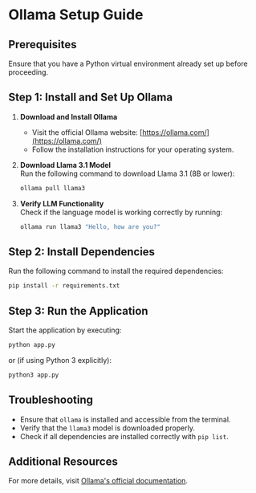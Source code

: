 # Ollama Setup Guide

## Prerequisites
Ensure that you have a Python virtual environment already set up before proceeding.

## Step 1: Install and Set Up Ollama

1. **Download and Install Ollama**  
   - Visit the official Ollama website: [https://ollama.com/](https://ollama.com/)  
   - Follow the installation instructions for your operating system.

2. **Download Llama 3.1 Model**  
   Run the following command to download Llama 3.1 (8B or lower):
   ```sh
   ollama pull llama3
   ```

3. **Verify LLM Functionality**  
   Check if the language model is working correctly by running:
   ```sh
   ollama run llama3 "Hello, how are you?"
   ```

## Step 2: Install Dependencies
Run the following command to install the required dependencies:
```sh
pip install -r requirements.txt
```

## Step 3: Run the Application
Start the application by executing:
```sh
python app.py
```
or (if using Python 3 explicitly):
```sh
python3 app.py
```

## Troubleshooting
- Ensure that `ollama` is installed and accessible from the terminal.
- Verify that the `llama3` model is downloaded properly.
- Check if all dependencies are installed correctly with `pip list`.

## Additional Resources
For more details, visit [Ollama's official documentation](https://ollama.com/).

